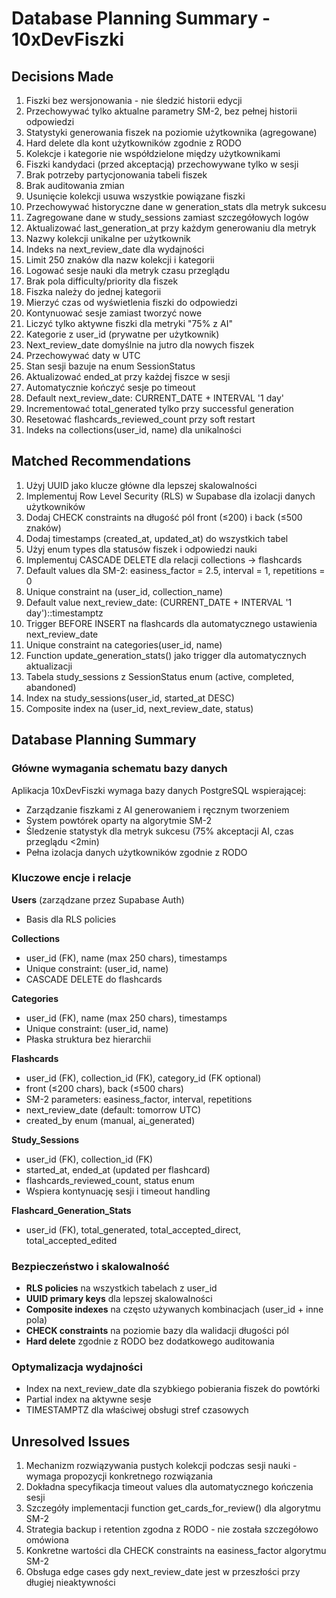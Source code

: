 # Database Planning Summary - 10xDevFiszki

## Decisions Made

1. Fiszki bez wersjonowania - nie śledzić historii edycji
2. Przechowywać tylko aktualne parametry SM-2, bez pełnej historii odpowiedzi
3. Statystyki generowania fiszek na poziomie użytkownika (agregowane)
4. Hard delete dla kont użytkowników zgodnie z RODO
5. Kolekcje i kategorie nie współdzielone między użytkownikami
6. Fiszki kandydaci (przed akceptacją) przechowywane tylko w sesji
7. Brak potrzeby partycjonowania tabeli fiszek
8. Brak auditowania zmian
9. Usunięcie kolekcji usuwa wszystkie powiązane fiszki
10. Przechowywać historyczne dane w generation_stats dla metryk sukcesu
11. Zagregowane dane w study_sessions zamiast szczegółowych logów
12. Aktualizować last_generation_at przy każdym generowaniu dla metryk
13. Nazwy kolekcji unikalne per użytkownik
14. Indeks na next_review_date dla wydajności
15. Limit 250 znaków dla nazw kolekcji i kategorii
16. Logować sesje nauki dla metryk czasu przeglądu
17. Brak pola difficulty/priority dla fiszek
18. Fiszka należy do jednej kategorii
19. Mierzyć czas od wyświetlenia fiszki do odpowiedzi
20. Kontynuować sesje zamiast tworzyć nowe
21. Liczyć tylko aktywne fiszki dla metryki "75% z AI"
22. Kategorie z user_id (prywatne per użytkownik)
23. Next_review_date domyślnie na jutro dla nowych fiszek
24. Przechowywać daty w UTC
25. Stan sesji bazuje na enum SessionStatus
26. Aktualizować ended_at przy każdej fiszce w sesji
27. Automatycznie kończyć sesje po timeout
28. Default next_review_date: CURRENT_DATE + INTERVAL '1 day'
29. Incrementować total_generated tylko przy successful generation
30. Resetować flashcards_reviewed_count przy soft restart
31. Indeks na collections(user_id, name) dla unikalności

## Matched Recommendations

1. Użyj UUID jako klucze główne dla lepszej skalowalności
2. Implementuj Row Level Security (RLS) w Supabase dla izolacji danych użytkowników
3. Dodaj CHECK constraints na długość pól front (≤200) i back (≤500 znaków)
4. Dodaj timestamps (created_at, updated_at) do wszystkich tabel
5. Użyj enum types dla statusów fiszek i odpowiedzi nauki
6. Implementuj CASCADE DELETE dla relacji collections -> flashcards
7. Default values dla SM-2: easiness_factor = 2.5, interval = 1, repetitions = 0
8. Unique constraint na (user_id, collection_name)
9. Default value next_review_date: (CURRENT_DATE + INTERVAL '1 day')::timestamptz
10. Trigger BEFORE INSERT na flashcards dla automatycznego ustawienia next_review_date
11. Unique constraint na categories(user_id, name)
12. Function update_generation_stats() jako trigger dla automatycznych aktualizacji
13. Tabela study_sessions z SessionStatus enum (active, completed, abandoned)
14. Index na study_sessions(user_id, started_at DESC)
15. Composite index na (user_id, next_review_date, status)

## Database Planning Summary

### Główne wymagania schematu bazy danych

Aplikacja 10xDevFiszki wymaga bazy danych PostgreSQL wspierającej:

- Zarządzanie fiszkami z AI generowaniem i ręcznym tworzeniem
- System powtórek oparty na algorytmie SM-2
- Śledzenie statystyk dla metryk sukcesu (75% akceptacji AI, czas przeglądu <2min)
- Pełna izolacja danych użytkowników zgodnie z RODO

### Kluczowe encje i relacje

**Users** (zarządzane przez Supabase Auth)

- Basis dla RLS policies

**Collections**

- user_id (FK), name (max 250 chars), timestamps
- Unique constraint: (user_id, name)
- CASCADE DELETE do flashcards

**Categories**

- user_id (FK), name (max 250 chars), timestamps
- Unique constraint: (user_id, name)
- Płaska struktura bez hierarchii

**Flashcards**

- user_id (FK), collection_id (FK), category_id (FK optional)
- front (≤200 chars), back (≤500 chars)
- SM-2 parameters: easiness_factor, interval, repetitions
- next_review_date (default: tomorrow UTC)
- created_by enum (manual, ai_generated)

**Study_Sessions**

- user_id (FK), collection_id (FK)
- started_at, ended_at (updated per flashcard)
- flashcards_reviewed_count, status enum
- Wspiera kontynuację sesji i timeout handling

**Flashcard_Generation_Stats**

- user_id (FK), total_generated, total_accepted_direct, total_accepted_edited

### Bezpieczeństwo i skalowalność

- **RLS policies** na wszystkich tabelach z user_id
- **UUID primary keys** dla lepszej skalowalności
- **Composite indexes** na często używanych kombinacjach (user_id + inne pola)
- **CHECK constraints** na poziomie bazy dla walidacji długości pól
- **Hard delete** zgodnie z RODO bez dodatkowego auditowania

### Optymalizacja wydajności

- Index na next_review_date dla szybkiego pobierania fiszek do powtórki
- Partial index na aktywne sesje
- TIMESTAMPTZ dla właściwej obsługi stref czasowych

## Unresolved Issues

1. Mechanizm rozwiązywania pustych kolekcji podczas sesji nauki - wymaga propozycji konkretnego rozwiązania
2. Dokładna specyfikacja timeout values dla automatycznego kończenia sesji
3. Szczegóły implementacji function get_cards_for_review() dla algorytmu SM-2
4. Strategia backup i retention zgodna z RODO - nie została szczegółowo omówiona
5. Konkretne wartości dla CHECK constraints na easiness_factor algorytmu SM-2
6. Obsługa edge cases gdy next_review_date jest w przeszłości przy długiej nieaktywności
